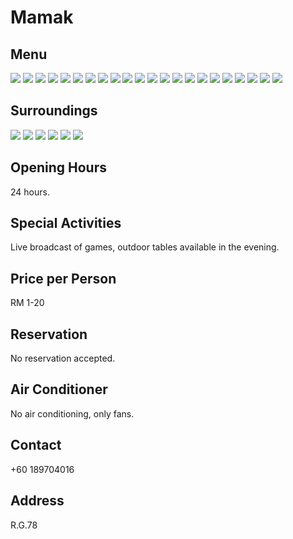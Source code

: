 # Mamak

## Menu

<div class="image-slide">
  <img src="https://img.xmummap.com/G_mamak_Menu1.png" />
  <img src="https://img.xmummap.com/G_mamak_Menu9.png" />
  <img src="https://img.xmummap.com/G_mamak_Menu10.png" />
  <img src="https://img.xmummap.com/G_mamak_Menu11.png" />
  <img src="https://img.xmummap.com/G_mamak_Menu12.png" />
  <img src="https://img.xmummap.com/G_mamak_Menu13.png" />
  <img src="https://img.xmummap.com/G_mamak_Menu14.png" />
  <img src="https://img.xmummap.com/G_mamak_Menu15.png" />
  <img src="https://img.xmummap.com/G_mamak_Menu16.png" />
  <img src="https://img.xmummap.com/G_mamak_Menu17.png" />
  <img src="https://img.xmummap.com/G_mamak_Menu18.png" />
  <img src="https://img.xmummap.com/G_mamak_Menu19.png" />
  <img src="https://img.xmummap.com/G_mamak_Menu20.png" />
  <img src="https://img.xmummap.com/G_mamak_Menu21.png" />
  <img src="https://img.xmummap.com/G_mamak_Menu22.png" />
  <img src="https://img.xmummap.com/G_mamak_Menu23.png" />
  <img src="https://img.xmummap.com/G_mamak_Menu24.png" />
  <img src="https://img.xmummap.com/G_mamak_Menu25.png" />
  <img src="https://img.xmummap.com/G_mamak_Menu26.png" />
  <img src="https://img.xmummap.com/G_mamak_Menu27.png" />
  <img src="https://img.xmummap.com/G_mamak_Menu28.png" />
  <img src="https://img.xmummap.com/G_mamak_Menu29.png" />
 </div>

## Surroundings

<div class="image-slide">
  <img src="https://img.xmummap.com/G_mamak_Surd1.png" />
  <img src="https://img.xmummap.com/G_mamak_Surd2.png?AWSAccessKeyId=4sr3toneyHtmrJY7&Signature=Qd0N8m4f%2BT2jvrUB9HA0OP5QoYg%3D&Expires=1757339162" />
  <img src="https://img.xmummap.com/G_mamak_Surd3.png?AWSAccessKeyId=4sr3toneyHtmrJY7&Signature=NAaMbhYAv2VDXkENIwmmc1g58co%3D&Expires=1757339162" />
  <img src="https://img.xmummap.com/G_mamak_Surd5.png?AWSAccessKeyId=4sr3toneyHtmrJY7&Signature=7Ju9P9GCEo%2BhgTDllMrCPx0CF34%3D&Expires=1757339162" />
  <img src="https://img.xmummap.com/G_mamak_Surd6.png?AWSAccessKeyId=4sr3toneyHtmrJY7&Signature=8lqgNXWOrGqrVmGqnaZhuhfHivM%3D&Expires=1757339162" />
  <img src="https://img.xmummap.com/G_mamak_Surd7.png?AWSAccessKeyId=4sr3toneyHtmrJY7&Signature=TslUa9rvAqcGh6m6L15woUv8VBw%3D&Expires=1757339162" />
</div>

## Opening Hours

24 hours.

## Special Activities

Live broadcast of games, outdoor tables available in the evening.

## Price per Person

RM 1-20

## Reservation

No reservation accepted.

## Air Conditioner

No air conditioning, only fans.

## Contact

+60 189704016

## Address

R.G.78
